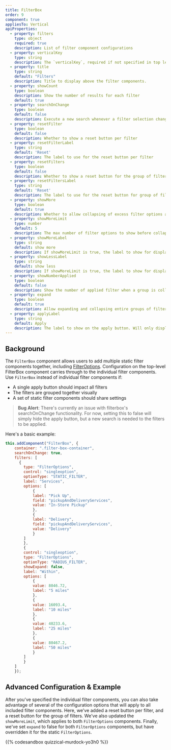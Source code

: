 ```yaml
---
title: FilterBox
order: 9
component: true
appliesTo: Vertical
apiProperties:
  - property: filters
    type: object
    required: true
    description: List of filter component configurations
  - property: verticalKey
    type: string
    description: The `verticalKey`, required if not specified in top level `search` configuration. 
  - property: title
    type: string
    default: "Filters"
    description: Title to display above the filter components.
  - property: showCount
    type: boolean
    description: Show the number of results for each filter
    default: true
  - property: searchOnChange
    type: boolean
    default: false
    description: Execute a new search whenever a filter selection changes. If true, the Apply and Reset buttons will not display.
  - property: resetFilter
    type: boolean
    default: false
    description: Whether to show a reset button per filter
  - property: resetFilterLabel
    type: string
    default: 'Reset'
    description: The label to use for the reset button per filter
  - property: resetFilters
    type: boolean
    default: false
    description: Whether to show a reset button for the group of filters. Defaults to true if `searchOnChange` is true.
  - property: resetFiltersLabel
    type: string
    default: 'Reset'
    description: The label to use for the reset button for group of filters.
  - property: showMore
    type: boolean
    default: true
    description: Whether to allow collapsing of excess filter options after a limit
  - property: showMoreLimit
    type: number
    default: 5
    description: The max number of filter options to show before collapsing extras
  - property: showMoreLabel
    type: string
    default: show more
    description: If showMoreLimit is true, the label to show for displaying more filter options.
  - property: showLessLabel
    type: string
    default: show less
    description: If showMoreLimit is true, the label to show for displaying fewer filter options.
  - property: showNumberApplied
    type: boolean
    default: false
    description: Show the number of applied filter when a group is collapsed.
  - property: expand
    type: boolean
    default: true
    description: Allow expanding and collapsing entire groups of filters
  - property: applyLabel
    type: string
    default: Apply
    description: The label to show on the apply button. Will only display if `searchOnChange` is false.
---
```


## Background

The `FilterBox` component allows users to add multiple static filter components together, including [FilterOptions](../filter-options). Configuration on the top-level FilterBox component carries through to the individual filter components. Use `FilterBox` instead of individual filter components if:
- A single apply button should impact all filters
- The filters are grouped together visually
- A set of static filter components should share settings

> **Bug Alert**: There's currently an issue with filterbox's searchOnChange functionality. For now, setting this to false will simply hide the apply button, but a new search is needed to the filters to be applied. 

Here's a basic example:

```js
this.addComponent("FilterBox", {
    container: ".filter-box-container",
    searchOnChange: true,
    filters: [
      {
        type: "FilterOptions",
        control: "singleoption",
        optionType: "STATIC_FILTER",
        label: "Services",
        options: [
            {
            label: "Pick Up",
            field: "pickupAndDeliveryServices",
            value: "In-Store Pickup"
            },
            {
            label: "Delivery",
            field: "pickupAndDeliveryServices",
            value: "Delivery"
            }
        ]
        },
        {
        control: "singleoption",
        type: "FilterOptions",
        optionType: "RADIUS_FILTER",
        showExpand: false,
        label: "Within",
        options: [
            {
            value: 8046.72,
            label: "5 miles"
            },
            {
            value: 16093.4,
            label: "10 miles"
            },
            {
            value: 40233.6,
            label: "25 miles"
            },
            {
            value: 80467.2,
            label: "50 miles"
            }
        ]
        } 
    ]
    });
```


## Advanced Configuration & Example
After you've specified the individual filter components, you can also take advantage of several of the configuration options that will apply to all included filter components. Here, we've added a reset button per filter, and a reset button for the group of filters. We've also updated the `showMoreLimit`, which applies to both `FilterOptions` components. Finally, we've set `expand` to false for both `FilterOptions` components, but have overridden it for the static `FilterOptions`. 

{{% codesandbox quizzical-murdock-yo3h0 %}}

